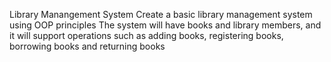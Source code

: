 Library Manangement System 
Create a basic library management system using OOP principles
The system will have books and library members, and it will support operations such as adding books, 
registering books, borrowing books and returning books
